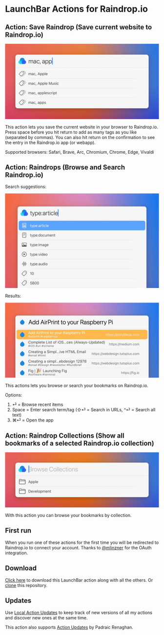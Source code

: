 # LaunchBar Actions for Raindrop.io

## Action: Save Raindrop (Save current website to Raindrop.io)

<img src="01.jpg" width="646"/> 

This action lets you save the current website in your browser to Raindrop.io. Press space before you hit return to add as many tags as you like (separated by commas). You can also hit return on the confirmation to see the entry in the Raindrop.io app (or webapp). 

Supported browsers: Safari, Brave, Arc, Chromium, Chrome, Edge, Vivaldi

## Action: Raindrops (Browse and Search Raindrop.io)

Search suggestions: 

<img src="02.jpg" width="646"/> 

Results:

<img src="03.jpg" width="646"/> 
 
This actions lets you browse or search your bookmarks on Raindrop.io.

Options:

1. ⏎ = Browse recent items
2. Space = Enter search term/tag (⇧⏎ = Search in URLs, ^⏎ = Search all text) 
3. ⌘⏎ = Open the app

## Action: Raindrop Collections (Show all bookmarks of a selected Raindrop.io collection)

<img src="04.jpg" width="646"/> 

With this action you can browse your bookmarks by collection.


## First run

When you run one of these actions for the first time you will be redirected to Raindrop.io to connect your account. Thanks to [@mlinzner](https://github.com/mlinzner) for the OAuth integration.

## Download

[Click here](https://github.com/Ptujec/LaunchBar/archive/refs/heads/master.zip) to download this LaunchBar action along with all the others. Or [clone](https://docs.github.com/en/repositories/creating-and-managing-repositories/cloning-a-repository) this repository.

## Updates

Use [Local Action Updates](https://github.com/Ptujec/LaunchBar/tree/master/Local-Action-Updates#launchbar-action-local-action-updates) to keep track of new versions of all my actions and discover new ones at the same time. 

This action also supports [Action Updates](https://github.com/prenagha/launchbar) by Padraic Renaghan.